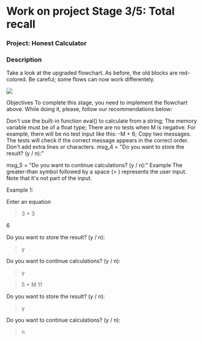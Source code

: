 # Work on project Stage 3/5: Total recall
### Project: Honest Calculator

### Description
Take a look at the upgraded flowchart. As before, the old blocks are red-colored. Be
careful; some flows can now work differentely.

![](../../../../../../AppData/Local/Temp/Stage3.jpg)

Objectives
To complete this stage, you need to implement the flowchart above. While doing it, please, follow our recommendations below:

Don't use the built-in function eval() to calculate from a string;
The memory variable must be of a float type;
There are no tests when M is negative. For example, there will be no test input like this: -M + 6;
Copy two messages. The tests will check if the correct message appears in the correct order. Don't add extra lines or characters.
msg_4 = "Do you want to store the result? (y / n):"

msg_5 = "Do you want to continue calculations? (y / n):"
Example
The greater-than symbol followed by a space (> ) represents the user input. Note that it's not part of the input.

Example 1:

Enter an equation
> 3 + 3

6

Do you want to store the result? (y / n):
>y

Do you want to continue calculations? (y / n):
>y

> 5 + M
11

Do you want to store the result? (y / n):
>y

Do you want to continue calculations? (y / n):
>n